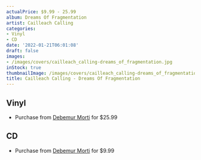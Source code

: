 ```yaml
---
actualPrice: $9.99 - 25.99
album: Dreams Of Fragmentation
artist: Cailleach Calling
categories:
- Vinyl
- CD
date: '2022-01-21T06:01:08'
draft: false
images:
- /images/covers/cailleach_calling-dreams_of_fragmentation.jpg
inStock: true
thumbnailImage: /images/covers/cailleach_calling-dreams_of_fragmentation-thumb.jpg
title: Cailleach Calling - Dreams Of Fragmentation
---
```


## Vinyl
* Purchase from [Debemur Morti](https://debemurmorti.aisamerch.com/item/105377) for $25.99
## CD
* Purchase from [Debemur Morti](https://debemurmorti.aisamerch.com/item/105378) for $9.99
